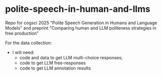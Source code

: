 # polite-speech-in-human-and-llms
Repo for cogsci 2025 "Polite Speech Generation in Humans and Language Models" and preprint "Comparing human and LLM politeness strategies in free production"


For the data collection:


- I will need:
  - code and data to get LLM multi-choice responses;
  - code to get LLM free-responses
  - code to get LLM annotation results






